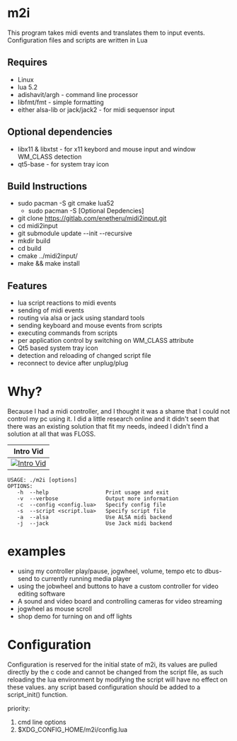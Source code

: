 m2i
=======
This program takes midi events and translates them to input events.
Configuration files and scripts are written in Lua

Requires
--------
* Linux
* lua 5.2
* adishavit/argh - command line processor
* libfmt/fmt - simple formatting
* either alsa-lib or jack/jack2 - for midi sequensor input

Optional dependencies
---------------------
* libx11 & libxtst - for x11 keybord and mouse input and window WM_CLASS detection
* qt5-base - for system tray icon

Build Instructions
------------------
* sudo pacman -S git cmake lua52
    * sudo pacman -S [Optional Depdencies]
* git clone https://gitlab.com/enetheru/midi2input.git
* cd midi2input
* git submodule update --init --recursive
* mkdir build
* cd build
* cmake ../midi2input/
* make && make install

Features
--------
* lua script reactions to midi events
* sending of midi events
* routing via alsa or jack using standard tools
* sending keyboard and mouse events from scripts
* executing commands from scripts
* per application control by switching on WM_CLASS attribute
* Qt5 based system tray icon
* detection and reloading of changed script file
* reconnect to device after unplug/plug

Why?
====
Because I had a midi controller, and I thought it was a shame that I could not control my pc using it. I did a little research online and it didn't seem that there was an existing solution that fit my needs, indeed I didn't find a solution at all that was FLOSS.

| Intro Vid |
| --------- |
| [![Intro Vid](https://img.youtube.com/vi/wr1AqlDXnYI/0.jpg)](http://www.youtube.com/watch?v=wr1AqlDXnYI) |

```
USAGE: ./m2i [options]
OPTIONS:
   -h  --help                  Print usage and exit
   -v  --verbose               Output more information
   -c  --config <config.lua>   Specify config file
   -s  --script <script.lua>   Specify script file
   -a  --alsa                  Use ALSA midi backend
   -j  --jack                  Use Jack midi backend
```

examples
========
* using my controller play/pause, jogwheel, volume, tempo etc to dbus-send to currently running media player
* using the jobwheel and buttons to have a custom controller for video editing software
* A sound and video board and controlling cameras for video streaming
* jogwheel as mouse scroll
* shop demo for turning on and off lights

Configuration
=============
Configuration is reserved for the initial state of m2i, its values are pulled
directly by the c code and cannot be changed from the script file, as such
reloading the lua environment by modifying the script will have no effect on
these values. any script based configuration should be added to a script_init()
function.

priority:
1. cmd line options
2. $XDG_CONFIG_HOME/m2i/config.lua
